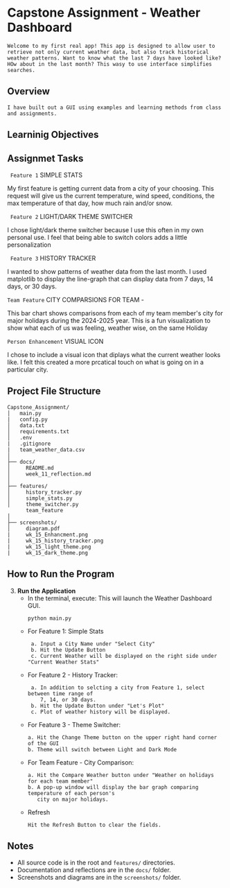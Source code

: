 # Capstone Assignment - Weather Dashboard
```Welcome to my first real app! This app is designed to allow user to retrieve not only current weather data, but also track historical weather patterns. Want to know what the last 7 days have looked like? HOw about in the last month? This wasy to use interface simplifies searches.```


## Overview
```I have built out a GUI using examples and learning methods from class and assignments.```

## Learninig Objectives

## Assignmet Tasks

``` Feature 1```
SIMPLE STATS

  My first feature is getting current data from a city of your choosing. This request will give us the current temperature, wind speed, conditions, the max temperature of that day, how much rain and/or snow.

``` Feature 2```
LIGHT/DARK THEME SWITCHER

  I chose light/dark theme switcher because I use this often in my own personal use. I feel that being able to switch colors adds a little personalization

``` Feature 3```  HISTORY TRACKER

  I wanted to show patterns of weather data from the last month. I used matplotlib to display the line-graph that can display data from 7 days, 14 days, or 30 days. 

  ``` Team Feature ``` 
  CITY COMPARSIONS FOR TEAM -  

  This bar chart shows comparisons from each of my team member's city for major holidays during the 2024-2025 year. This is a fun visualization to show what each of us was feeling, weather wise, on the same Holiday

``` Person Enhancement ``` VISUAL ICON
  
  I chose to include a visual icon that diplays what the current weather looks like. I felt this created a more prcatical touch on what is going on in a particular city.

## Project File Structure

```
Capstone_Assignment/
│   main.py
|   config.py
│   data.txt
│   requirements.txt
│   .env
|   .gitignore
|   team_weather_data.csv
│
├── docs/
│     README.md
│     week_11_reflection.md
│
├── features/
│     history_tracker.py
│     simple_stats.py
│     theme_switcher.py
      team_feature
│
├── screenshots/
│     diagram.pdf
|     wk_15_Enhancment.png
|     wk_15_history_tracker.png
|     wk_15_light_theme.png
|     wk_15_dark_theme.png
```

## How to Run the Program

3. **Run the Application**
   - In the terminal, execute: This will launch the Weather Dashboard GUI.
     ```
     python main.py
     ```
   - For Feature 1:  Simple Stats
     ```
      a. Input a City Name under "Select City"
      b. Hit the Update Button
      c. Current Weather will be displayed on the right side under "Current Weather Stats"
     ```
   - For Feature 2 - History Tracker:
     ```
      a. In addition to selcting a city from Feature 1, select between time range of
         7, 14, or 30 days.
      b. Hit the Update Button under "Let's Plot"
      c. Plot of weather history will be displayed.
     ```
   - For Feature 3 - Theme Switcher:
     ```
     a. Hit the Change Theme button on the upper right hand corner of the GUI
     b. Theme will switch between Light and Dark Mode
     ```  
   - For Team Feature - City Comparison:
     ```
     a. Hit the Compare Weather button under "Weather on holidays for each team member"
     b. A pop-up window will display the bar graph comparing temperature of each person's 
        city on major holidays.
     ```
   - Refresh
     ```
     Hit the Refresh Button to clear the fields.
     ```
    
  

## Notes
- All source code is in the root and `features/` directories.
- Documentation and reflections are in the `docs/` folder.
- Screenshots and diagrams are in the `screenshots/` folder.

